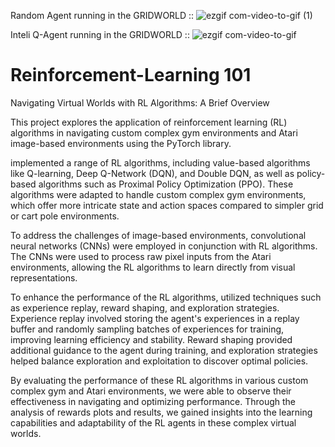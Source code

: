 Random Agent running in the GRIDWORLD   :: 
![ezgif com-video-to-gif (1)](https://github.com/sairochan/Reinforcement-Learning/assets/26859533/19b501b5-76f1-4738-80ba-d3af55308411)


Inteli Q-Agent running in the GRIDWORLD   :: 
![ezgif com-video-to-gif](https://github.com/sairochan/Reinforcement-Learning/assets/26859533/1ecb715f-e74d-4daa-9971-90ef91990cff)

# Reinforcement-Learning 101

Navigating Virtual Worlds with RL Algorithms: A Brief Overview

This project explores the application of reinforcement learning (RL) algorithms in navigating custom complex gym environments and Atari image-based environments using the PyTorch library.

implemented a range of RL algorithms, including value-based algorithms like Q-learning, Deep Q-Network (DQN), and Double DQN, as well as policy-based algorithms such as Proximal Policy Optimization (PPO). These algorithms were adapted to handle custom complex gym environments, which offer more intricate state and action spaces compared to simpler grid or cart pole environments.

To address the challenges of image-based environments, convolutional neural networks (CNNs) were employed in conjunction with RL algorithms. The CNNs were used to process raw pixel inputs from the Atari environments, allowing the RL algorithms to learn directly from visual representations.

To enhance the performance of the RL algorithms, utilized techniques such as experience replay, reward shaping, and exploration strategies. Experience replay involved storing the agent's experiences in a replay buffer and randomly sampling batches of experiences for training, improving learning efficiency and stability. Reward shaping provided additional guidance to the agent during training, and exploration strategies helped balance exploration and exploitation to discover optimal policies.

By evaluating the performance of these RL algorithms in various custom complex gym and Atari environments, we were able to observe their effectiveness in navigating and optimizing performance. Through the analysis of rewards plots and results, we gained insights into the learning capabilities and adaptability of the RL agents in these complex virtual worlds.

